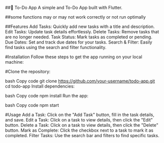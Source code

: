 ##📝 To-Do App
A simple and To-Do App built with Flutter.

##some functions may or may not work correctly or not run optimally

##Features
Add Tasks: Quickly add new tasks with a title and description.
Edit Tasks: Update task details effortlessly.
Delete Tasks: Remove tasks that are no longer needed.
Task Status: Mark tasks as completed or pending.
Due Dates: Set and track due dates for your tasks.
Search & Filter: Easily find tasks using the search and filter functionality.

#Installation
Follow these steps to get the app running on your local machine:

#Clone the repository:

bash
Copy code
git clone https://github.com/your-username/todo-app.git
cd todo-app
Install dependencies:

bash
Copy code
npm install
Run the app:

bash
Copy code
npm start


#Usage
Add a Task: Click on the "Add Task" button, fill in the task details, and save.
Edit a Task: Click on a task to view details, then click the "Edit" button.
Delete a Task: Click on a task to view details, then click the "Delete" button.
Mark as Complete: Click the checkbox next to a task to mark it as completed.
Filter Tasks: Use the search bar and filters to find specific tasks.

